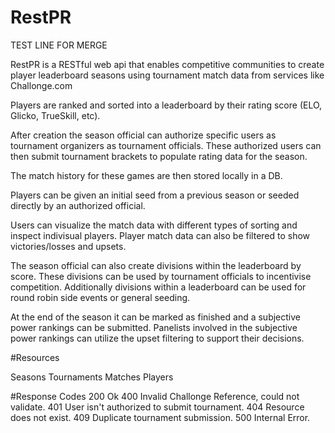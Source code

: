 # RestPR

TEST LINE FOR MERGE 

RestPR is a RESTful web api that enables competitive communities to create player leaderboard seasons using tournament match data from services like Challonge.com

Players are ranked and sorted into a leaderboard by their rating score (ELO, Glicko, TrueSkill, etc).

After creation the season official can authorize specific users as tournament organizers as tournament officials.
These authorized users can then submit tournament brackets to populate rating data for the season.

The match history for these games are then stored locally in a DB.

Players can be given an initial seed from a previous season or seeded directly by an authorized official.

Users can visualize the match data with different types of sorting and inspect indivisual players.
Player match data can also be filtered to show victories/losses and upsets.

The season official can also create divisions within the leaderboard by score. These divisions can be used by tournament officials to incentivise competition. Additionally divisions within a leaderboard can be used for round robin side events or general seeding.

At the end of the season it can be marked as finished and a subjective power rankings can be submitted.
Panelists involved in the subjective power rankings can utilize the upset filtering to support their decisions.

#Resources

Seasons
Tournaments
Matches
Players

#Response Codes
200 Ok
400 Invalid Challonge Reference, could not validate.
401 User isn't authorized to submit tournament.
404 Resource does not exist.
409 Duplicate tournament submission.
500 Internal Error.

